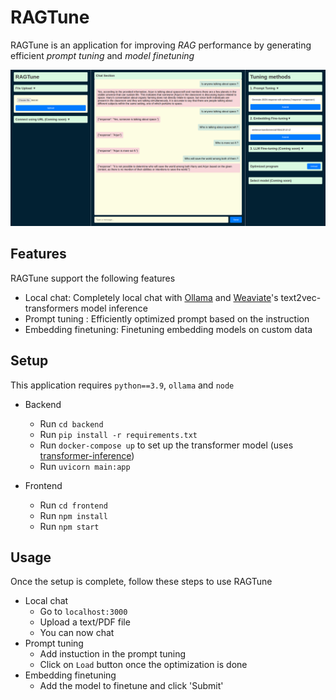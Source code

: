 # RAGTune
RAGTune is an application for improving _RAG_ performance by generating efficient _prompt tuning_ and _model finetuning_

![Image of chat interface](https://github.com/VivekSil/RAGTune/blob/main/chat.png)

## Features
RAGTune support the following features
- Local chat: Completely local chat with [Ollama](https://www.ollama.com/) and [Weaviate](https://weaviate.io/)'s text2vec-transformers model inference
- Prompt tuning : Efficiently optimized prompt based on the instruction
- Embedding finetuning: Finetuning embedding models on custom data

## Setup
This application requires `python==3.9`, `ollama` and `node`
- Backend
    - Run `cd backend `
    - Run `pip install -r requirements.txt`
    - Run `docker-compose up` to set up the transformer model (uses [transformer-inference](https://hub.docker.com/r/semitechnologies/transformers-inference))
    - Run `uvicorn main:app`

- Frontend
    - Run `cd frontend`
    - Run `npm install`
    - Run `npm start`
## Usage
Once the setup is complete, follow these steps to use RAGTune
- Local chat
    - Go to `localhost:3000`
    - Upload a text/PDF file
    - You can now chat
- Prompt tuning
    - Add instuction in the prompt tuning
    - Click on `Load` button once the optimization is done
- Embedding finetuning
    - Add the model to finetune and click 'Submit'
